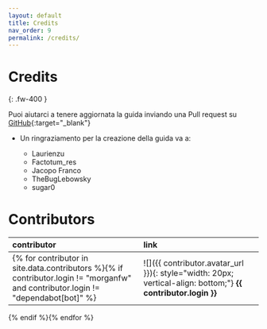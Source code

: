 ```yaml
---
layout: default
title: Credits
nav_order: 9
permalink: /credits/
---
```


# Credits
{: .fw-400 }

Puoi aiutarci a tenere aggiornata la guida inviando una Pull request su [GitHub](https://github.com/sugar012/klipperITA/pulls){:target="_blank"}

* Un ringraziamento per la creazione della guida va a:

  * Laurienzu
  * Factotum_res
  * Jacopo Franco
  * TheBugLebowsky
  * sugar0

# Contributors

| contributor | link |
|:--------|:-----|
{% for contributor in site.data.contributors %}{% if contributor.login != "morganfw" and contributor.login != "dependabot[bot]" %}|![]({{ contributor.avatar_url }}){: style="width: 20px; vertical-align: bottom;"} **{{ contributor.login }}**|[{{ contributor.html_url }}]({{ contributor.html_url }}){:target="_blank"}|
{% endif %}{% endfor %}
